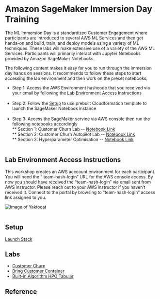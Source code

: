 # Amazon SageMaker Immersion Day Training

The ML Immersion Day is a standardized Customer Engagement where participants are introduced to several AWS ML Services and then get hands-on and build, train, and deploy models using a variety of ML techniques. These labs will make extensive use of a variety of the AWS ML Services. Participants will primarily interact with Jupyter Notebooks provided by Amazon SageMaker Notebooks.

The following content makes it easy for you to run through the immersion day hands on sessions. It recommends to follow these steps to start accessing the lab environment and then work on the preset notebooks:

* Step 1: Access the AWS Environment hashcode that you received via your email by following the [Lab Environment Access Instructions](#Lab-Environment-Access-Instructions)<br /><br />
* Step 2: Follow the [Setup](#Setup) to use prebuilt Cloudformation template to launch the SageMaker Notebook instance<br /><br />
* Step 3: Access the SageMaker service via AWS console then run the following notebooks accordingly<br />
** Section 1: Customer Churn Lab -- [Notebook Link](https://github.com/tom5610/sagemaker-immersion-day/blob/master/notebooks/customer_churn/xgboost_sagemaker_customer_churn.ipynb)<br />
** Section 2: Customer Churn Autopilot Lab -- [Notebook Link](https://github.com/tom5610/sagemaker-immersion-day/blob/master/notebooks/customer_churn/xgboost_sagemaker_customer_churn.ipynb/)<br />
** Section 3: Hyperparameter Optimisation -- [Notebook Link](https://github.com/tom5610/sagemaker-immersion-day/blob/master/notebooks/builtin_algorithm_hpo_tabular/SageMaker%20XGBoost%20HPO.ipynb)<br /><br />

## Lab Environment Access Instructions

This workshop creates an AWS acccount environment for each participant. You will need the “ team-hash-login”  URL for the AWS console access. By now you should have received the “team-hash-login” via email sent from AWS instructor. Please reach out to your AWS instructor if you haven’t received it.
Connect to the portal by browsing to “team-hash-login” access link assigned to you. 

![Image of Yaktocat](https://github.com/tom5610/sagemaker-immersion-day/blob/master/images/101.png)
<br /><br />



## Setup

[Launch Stack](https://console.aws.amazon.com/cloudformation/home?region=ap-southeast-2#/stacks/new?stackName=SageMaker-Immersion-Day&templateURL=https://sagemaker-immersion-day-sep-2020.s3.amazonaws.com/cfn/sagemaker-immersion-day.yaml)

## Labs

* [Customer Churn](notebooks/customer_churn/xgboost_customer_churn.ipynb)
* [Bring Customer Container](notebooks/bring_customer_container/bring-custom-container.ipynb)
* [Built-in Algorithm HPO Tabular](notebooks/builtin_algorithm_hpo_tabular/SageMaker%20XGBoost%20HPO.ipynb)




## Reference
